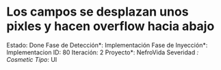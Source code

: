 # Los campos se desplazan unos pixles y hacen overflow hacia abajo

Estado: Done
Fase de Detección*: Implementación
Fase de Inyección*: Implementacion
ID: 80
Iteración: 2
Proyecto*: NefroVida
Severidad *: Cosmetic
Tipo*: UI